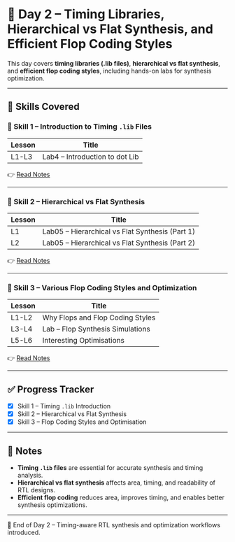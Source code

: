 
# 📘 Day 2 – Timing Libraries, Hierarchical vs Flat Synthesis, and Efficient Flop Coding Styles

This day covers **timing libraries (.lib files)**, **hierarchical vs flat synthesis**, and **efficient flop coding styles**, including hands-on labs for synthesis optimization.

---

## 📂 Skills Covered

### 🔹 Skill 1 – Introduction to Timing `.lib` Files
| Lesson | Title |
|--------|-------|
| L1-L3 | Lab4 – Introduction to dot Lib |

👉 [Read Notes](D2SK1_Introduction_to_dot_lib.md)

---

### 🔹 Skill 2 – Hierarchical vs Flat Synthesis
| Lesson | Title |
|--------|-------|
| L1 | Lab05 – Hierarchical vs Flat Synthesis (Part 1) |
| L2 | Lab05 – Hierarchical vs Flat Synthesis (Part 2) |

👉 [Read Notes](D2SK2_Hierarchical_vs_Flat_Synthesis.md)

---

### 🔹 Skill 3 – Various Flop Coding Styles and Optimization
| Lesson | Title |
|--------|-------|
| L1-L2 | Why Flops and Flop Coding Styles |
| L3-L4 | Lab – Flop Synthesis Simulations |
| L5-L6 | Interesting Optimisations |
👉 [Read Notes](D2SK3_Flop_Coding_Styles_and_Optimisation.md)

---

## ✅ Progress Tracker
- [x] Skill 1 – Timing `.lib` Introduction  
- [x] Skill 2 – Hierarchical vs Flat Synthesis  
- [x] Skill 3 – Flop Coding Styles and Optimisation  

---

## 📝 Notes
- **Timing `.lib` files** are essential for accurate synthesis and timing analysis.  
- **Hierarchical vs flat synthesis** affects area, timing, and readability of RTL designs.  
- **Efficient flop coding** reduces area, improves timing, and enables better synthesis optimizations.  

---

🚀 End of Day 2 – Timing-aware RTL synthesis and optimization workflows introduced.
